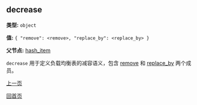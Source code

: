 decrease
----------

**类型:** `object`

**值:** `{ "remove": <remove>, "replace_by": <replace_by> }`

**父节点:** [hash_item](hash_item.md)

`decrease` 用于定义负载均衡表的减容语义，包含 [remove](remove.md) 和 [replace_by](replace_by.md) 两个成员。

[上一页](../table.md)

[回首页](../../../index.md)
